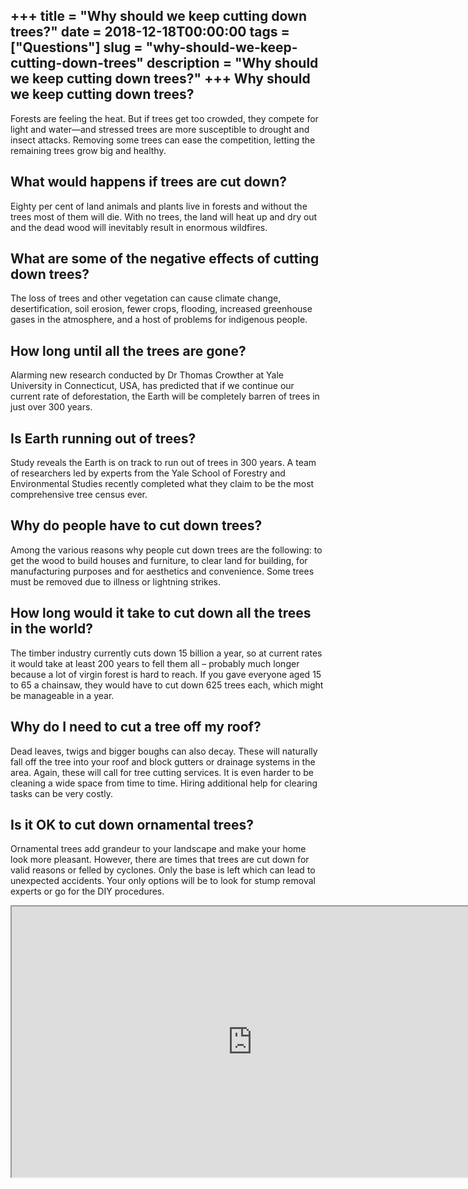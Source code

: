 +++
title = "Why should we keep cutting down trees?"
date = 2018-12-18T00:00:00
tags = ["Questions"]
slug = "why-should-we-keep-cutting-down-trees"
description = "Why should we keep cutting down trees?"
+++
Why should we keep cutting down trees?
--------------------------------------

Forests are feeling the heat. But if trees get too crowded, they compete for light and water—and stressed trees are more susceptible to drought and insect attacks. Removing some trees can ease the competition, letting the remaining trees grow big and healthy.

What would happens if trees are cut down?
-----------------------------------------

Eighty per cent of land animals and plants live in forests and without the trees most of them will die. With no trees, the land will heat up and dry out and the dead wood will inevitably result in enormous wildfires.

What are some of the negative effects of cutting down trees?
------------------------------------------------------------

The loss of trees and other vegetation can cause climate change, desertification, soil erosion, fewer crops, flooding, increased greenhouse gases in the atmosphere, and a host of problems for indigenous people.

How long until all the trees are gone?
--------------------------------------

Alarming new research conducted by Dr Thomas Crowther at Yale University in Connecticut, USA, has predicted that if we continue our current rate of deforestation, the Earth will be completely barren of trees in just over 300 years.

Is Earth running out of trees?
------------------------------

Study reveals the Earth is on track to run out of trees in 300 years. A team of researchers led by experts from the Yale School of Forestry and Environmental Studies recently completed what they claim to be the most comprehensive tree census ever.

Why do people have to cut down trees?
-------------------------------------

Among the various reasons why people cut down trees are the following: to get the wood to build houses and furniture, to clear land for building, for manufacturing purposes and for aesthetics and convenience. Some trees must be removed due to illness or lightning strikes.

How long would it take to cut down all the trees in the world?
--------------------------------------------------------------

The timber industry currently cuts down 15 billion a year, so at current rates it would take at least 200 years to fell them all – probably much longer because a lot of virgin forest is hard to reach. If you gave everyone aged 15 to 65 a chainsaw, they would have to cut down 625 trees each, which might be manageable in a year.

Why do I need to cut a tree off my roof?
----------------------------------------

Dead leaves, twigs and bigger boughs can also decay. These will naturally fall off the tree into your roof and block gutters or drainage systems in the area. Again, these will call for tree cutting services. It is even harder to be cleaning a wide space from time to time. Hiring additional help for clearing tasks can be very costly.

Is it OK to cut down ornamental trees?
--------------------------------------

Ornamental trees add grandeur to your landscape and make your home look more pleasant. However, there are times that trees are cut down for valid reasons or felled by cyclones. Only the base is left which can lead to unexpected accidents. Your only options will be to look for stump removal experts or go for the DIY procedures.

<iframe allow="accelerometer; autoplay; clipboard-write; encrypted-media; gyroscope; picture-in-picture" allowfullscreen="" class="__youtube_prefs__  epyt-is-override  no-lazyload" data-no-lazy="1" data-origheight="433" data-origwidth="770" data-skipgform_ajax_framebjll="" height="433" id="_ytid_90421" loading="lazy" src="https://www.youtube.com/embed/85yyD-lm4MA?enablejsapi=1&autoplay=0&cc_load_policy=0&cc_lang_pref=&iv_load_policy=1&loop=0&modestbranding=0&rel=1&fs=1&playsinline=0&autohide=2&theme=dark&color=red&controls=1&" title="YouTube player" width="770"></iframe>